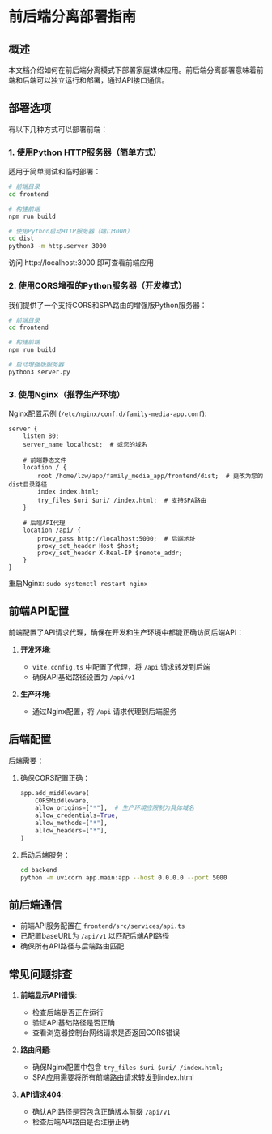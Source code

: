 # 前后端分离部署指南

## 概述

本文档介绍如何在前后端分离模式下部署家庭媒体应用。前后端分离部署意味着前端和后端可以独立运行和部署，通过API接口通信。

## 部署选项

有以下几种方式可以部署前端：

### 1. 使用Python HTTP服务器（简单方式）

适用于简单测试和临时部署：

```bash
# 前端目录
cd frontend

# 构建前端
npm run build

# 使用Python启动HTTP服务器（端口3000）
cd dist
python3 -m http.server 3000
```

访问 http://localhost:3000 即可查看前端应用

### 2. 使用CORS增强的Python服务器（开发模式）

我们提供了一个支持CORS和SPA路由的增强版Python服务器：

```bash
# 前端目录
cd frontend

# 构建前端
npm run build

# 启动增强版服务器
python3 server.py
```

### 3. 使用Nginx（推荐生产环境）

Nginx配置示例 (`/etc/nginx/conf.d/family-media-app.conf`):

```nginx
server {
    listen 80;
    server_name localhost;  # 或您的域名
    
    # 前端静态文件
    location / {
        root /home/lzw/app/family_media_app/frontend/dist;  # 更改为您的dist目录路径
        index index.html;
        try_files $uri $uri/ /index.html;  # 支持SPA路由
    }
    
    # 后端API代理
    location /api/ {
        proxy_pass http://localhost:5000;  # 后端地址
        proxy_set_header Host $host;
        proxy_set_header X-Real-IP $remote_addr;
    }
}
```

重启Nginx: `sudo systemctl restart nginx`

## 前端API配置

前端配置了API请求代理，确保在开发和生产环境中都能正确访问后端API：

1. **开发环境**: 
   - `vite.config.ts` 中配置了代理，将 `/api` 请求转发到后端
   - 确保API基础路径设置为 `/api/v1`

2. **生产环境**: 
   - 通过Nginx配置，将 `/api` 请求代理到后端服务

## 后端配置

后端需要：

1. 确保CORS配置正确：
   ```python
   app.add_middleware(
       CORSMiddleware,
       allow_origins=["*"],  # 生产环境应限制为具体域名
       allow_credentials=True,
       allow_methods=["*"],
       allow_headers=["*"],
   )
   ```

2. 启动后端服务：
   ```bash
   cd backend
   python -m uvicorn app.main:app --host 0.0.0.0 --port 5000
   ```

## 前后端通信

- 前端API服务配置在 `frontend/src/services/api.ts`
- 已配置baseURL为 `/api/v1` 以匹配后端API路径
- 确保所有API路径与后端路由匹配

## 常见问题排查

1. **前端显示API错误**:
   - 检查后端是否正在运行
   - 验证API基础路径是否正确
   - 查看浏览器控制台网络请求是否返回CORS错误

2. **路由问题**:
   - 确保Nginx配置中包含 `try_files $uri $uri/ /index.html;`
   - SPA应用需要将所有前端路由请求转发到index.html

3. **API请求404**:
   - 确认API路径是否包含正确版本前缀 `/api/v1`
   - 检查后端API路由是否注册正确 